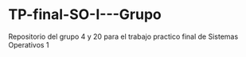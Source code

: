# TP-final-SO-I---Grupo
Repositorio del grupo 4 y 20 para el trabajo practico final de Sistemas Operativos 1
